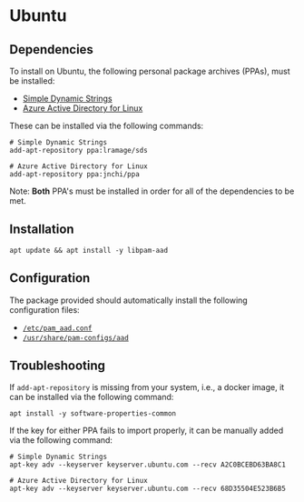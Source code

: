 # Ubuntu

## Dependencies

To install on Ubuntu, the following personal package archives (PPAs),
must be installed:

- [Simple Dynamic Strings][sds-ppa]
- [Azure Active Directory for Linux][jnchi-ppa]

These can be installed via the following commands:

```terminal
# Simple Dynamic Strings
add-apt-repository ppa:lramage/sds

# Azure Active Directory for Linux
add-apt-repository ppa:jnchi/ppa
```
Note: __Both__ PPA's must be installed in order for all of the dependencies to be met.

## Installation

```terminal
apt update && apt install -y libpam-aad
```

## Configuration

The package provided should automatically install the following configuration files:

- [`/etc/pam_aad.conf`](../debian/pam_aad.conf)
- [`/usr/share/pam-configs/aad`](../debian/pam-configs/aad)

## Troubleshooting

If `add-apt-repository` is missing from your system, i.e., a docker image,
it can be installed via the following command:

```terminal
apt install -y software-properties-common
```

If the key for either PPA fails to import properly, 
it can be manually added via the following command:

```terminal
# Simple Dynamic Strings
apt-key adv --keyserver keyserver.ubuntu.com --recv A2C0BCEBD63BA8C1

# Azure Active Directory for Linux
apt-key adv --keyserver keyserver.ubuntu.com --recv 68D35504E523B6B5
```

[jnchi-ppa]: https://launchpad.net/~jnchi/+archive/ubuntu/ppa
[sds-ppa]: https://launchpad.net/~lramage/+archive/ubuntu/sds

